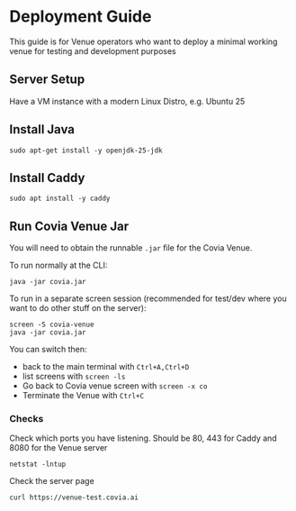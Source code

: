 # Deployment Guide

This guide is for Venue operators who want to deploy a minimal working venue for testing and development purposes

## Server Setup

Have a VM instance with a modern Linux Distro, e.g. Ubuntu 25

## Install Java

```
sudo apt-get install -y openjdk-25-jdk
```

## Install Caddy

```
sudo apt install -y caddy
```

## Run Covia Venue Jar

You will need to obtain the runnable `.jar` file for the Covia Venue.

To run normally at the CLI:

```
java -jar covia.jar
```

To run in a separate screen session (recommended for test/dev where you want to do other stuff on the server):

```
screen -S covia-venue
java -jar covia.jar
```

You can switch then:

- back to the main terminal with `Ctrl+A,Ctrl+D`
- list screens with `screen -ls`
- Go back to Covia venue screen with `screen -x co`
- Terminate the Venue with `Ctrl+C`


### Checks

Check which ports you have listening. Should be 80, 443 for Caddy and 8080 for the Venue server

```
netstat -lntup
```

Check the server page

```
curl https://venue-test.covia.ai
```